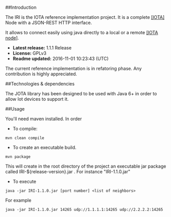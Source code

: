 ##Introduction

The IRI is the IOTA reference implementation project. It is a complete [[IOTA]](http://www.iotatoken.com/) Node with a JSON-REST HTTP interface.

It allows to connect easily using java directly to a local or a remote [[IOTA node]](https://iota.readme.io/docs/syncing-to-the-network).

* **Latest release:** 1.1.1 Release
* **License:** GPLv3
* **Readme updated:** 2016-11-01 10:23:43 (UTC)

The current reference implementation is in refatoring phase. Any contribution is highly appreciated.

##Technologies & dependencies

The JOTA library has been designed to be used with Java 6+ in order to allow Iot devices to support it.

##Usage

You'll need maven installed. In order

* To compile:

`mvn clean compile`

* To create an executable build.

`mvn package`

This will create in the root directory of the project an executable jar package called IRI-${release-version}.jar . For instance "IRI-1.1.0.jar"

* To execute

`java -jar IRI-1.1.0.jar [port number] <list of neighbors>`

For example

`java -jar IRI-1.1.0.jar 14265 udp://1.1.1.1:14265 udp://2.2.2.2:14265`
